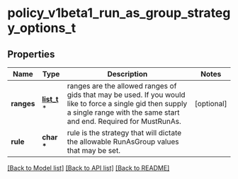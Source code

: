# policy_v1beta1_run_as_group_strategy_options_t

## Properties
Name | Type | Description | Notes
------------ | ------------- | ------------- | -------------
**ranges** | [**list_t**](policy_v1beta1_id_range.md) \* | ranges are the allowed ranges of gids that may be used. If you would like to force a single gid then supply a single range with the same start and end. Required for MustRunAs. | [optional] 
**rule** | **char \*** | rule is the strategy that will dictate the allowable RunAsGroup values that may be set. | 

[[Back to Model list]](../README.md#documentation-for-models) [[Back to API list]](../README.md#documentation-for-api-endpoints) [[Back to README]](../README.md)


